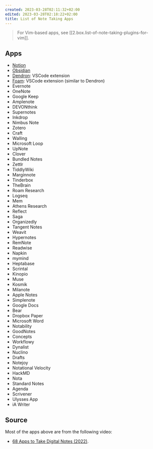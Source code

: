 ```yaml
---
created: 2023-03-28T02:11:32+02:00
edited: 2023-03-28T02:18:22+02:00
title: List of Note Taking Apps
---
```


> For Vim-based apps, see [[2.box.list-of-note-taking-plugins-for-vim]].

## Apps

- [Notion](https://notion.so)
- [Obsidian](https://obsidian.md/)
- [Dendron](https://github.com/dendronhq/dendron): VSCode extension
- [Foam](https://github.com/foambubble/foam): VSCode extension (similar to Dendron)
- Evernote 
- OneNote 
- Google Keep 
- Amplenote
- DEVONthink
- Supernotes
- Inkdrop 
- Nimbus Note 
- Zotero
- Craft 
- Walling 
- Microsoft Loop 
- UpNote 
- Clover 
- Bundled Notes 
- Zettlr 
- TiddlyWiki 
- Marginnote 
- Tinderbox 
- TheBrain 
- Roam Research
- Logseq
- Mem 
- Athens Research 
- Reflect 
- Saga 
- Organizedly 
- Tangent Notes 
- Weavit 
- Hypernotes 
- RemNote 
- Readwise 
- Napkin 
- mymind 
- Heptabase
- Scrintal 
- Kinopio 
- Muse
- Kosmik 
- Milanote 
- Apple Notes
- Simplenote 
- Google Docs 
- Bear 
- Dropbox Paper 
- Microsoft Word 
- Notability 
- GoodNotes 
- Concepts 
- Workflowy
- Dynalist 
- Nuclino
- Drafts 
- Notejoy 
- Notational Velocity
- HackMD
- Nota 
- Standard Notes
- Agenda
- Scrivener
- Ulysses App
- iA Writer 

## Source

Most of the apps above are from the following video:

- [68 Apps to Take Digital Notes (2022)](https://www.youtube.com/watch?v=OywdK-GIDnw&t=781s).
